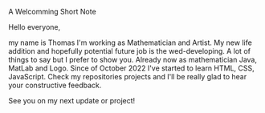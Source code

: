 A Welcomming Short Note

   Hello everyone,
   
 my name is Thomas I'm working as Mathematician and Artist. 
My new life addition and hopefully potential future job is the wed-developing. 
A lot of things to say but I prefer to show you. Already now as mathematician Java, MatLab and Logo. 
Since of October 2022 I've started to learn HTML, CSS, JavaScript. 
Check my repositories projects and I'll be really glad to hear your constructive feedback.

   See you on my next update or project!
